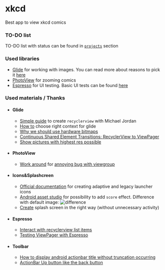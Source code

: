 # xkcd
Best app to view xkcd comics

### TO-DO list
<!-- Task              | Status
------------------|------------------- -->
TO-DO list with status can be found in [`projects`](https://github.com/bruce-willis/xkcd/projects/1) section

### Used libraries  
* [Glide](https://github.com/bumptech/glide) for working with images. You can read more about reasons to pick it [here](https://github.com/bruce-willis/xkcd/issues/1)
* [PhotoView](https://github.com/chrisbanes/PhotoView) for zooming comics
* [Espresso](https://developer.android.com/training/testing/espresso/) for UI testing. Basic UI tests can be found [here](https://github.com/bruce-willis/xkcd/blob/develop/app/src/androidTest/java/combruce_willis/github/xkcd/RecyclerViewInstrumentedTest.java)

### Used materials / Thanks
* #### Glide
    * [Simple guide](https://ledron.github.io/RecyclerView/) to create `recyclerview` with Michael Jordan
    * [How to](https://stackoverflow.com/a/32887693) choose right context for glide
    * [Why we should use hardware bitmaps](https://bumptech.github.io/glide/doc/hardwarebitmaps.html#why-should-we-use-hardware-bitmaps)
    * [Continuous Shared Element Transitions: RecyclerView to ViewPager](https://android-developers.googleblog.com/2018/02/continuous-shared-element-transitions.html)
    * [Show pictures with highest res possible](https://github.com/bumptech/glide/issues/531#issuecomment-120012741)

* #### PhotoView
    * [Work around](https://github.com/chrisbanes/PhotoView/commit/92a2a281134ceddc6e402ba4a83cc91180db8115) for [annoying bug with viewgroup](https://github.com/chrisbanes/PhotoView#issues-with-viewgroups)

* #### Icons&Splashcreen
    * [Official documentation](https://developer.android.com/studio/write/image-asset-studio#create-adaptive) for creating adaptive and legacy launcher icons
    * [Android asset studio](https://romannurik.github.io/AndroidAssetStudio/icons-launcher.html) for possibility to add `score` effect. Difference with default image:
    ![difference](https://i.imgur.com/N9SvwTh.png)
    * [Create](https://android.jlelse.eu/launch-screen-in-android-the-right-way-aca7e8c31f52) splash screen in the right way (without unnecessary activity)

* #### Espresso
    * [Interact with recyclerview list items](https://developer.android.com/training/testing/espresso/lists#recycler-view-list-items)
    * [Testing ViewPager with Espresso](https://stackoverflow.com/a/29872541)

* #### Toolbar
    * [How to display android actionbar title without truncation occurring](https://stackoverflow.com/a/39713727)
    * [ActionBar Up button like the back button](https://alvinalexander.com/source-code/android/how-get-android-actionbar-backup-button-work-android-back-button)
